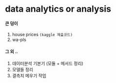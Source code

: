 # data analytics or analysis

#### 큰 덩이

1.  house prices `(kaggle 제출코드)`
2.  wa-pls 



#### 그 외 ..

1. 데이터분석 기본기 (모듈 + 메서드 정리)
2. 모델들 정리
3. 결측치 메우기 작업 